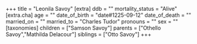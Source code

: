 +++
title = "Leonila Savoy"
[extra]
ddb = ""
mortality_status = "Alive"
[extra.cha]
age = ""
date_of_birth = "date#1225-09-12"
date_of_death = ""
married_on = ""
married_to = "Charles Tudor"
pronouns = ""
sex = ""
[taxonomies]
children = ["Samson Savoy"]
parents = ["Othello Savoy","Mathilda Delacour"]
siblings = ["Otto Savoy"]
+++


